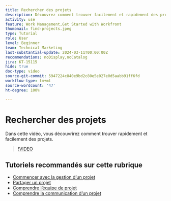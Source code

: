 ```yaml
---
title: Rechercher des projets
description: Découvrez comment trouver facilement et rapidement des projets.
activity: use
feature: Work Management,Get Started with Workfront
thumbnail: find-projects.jpeg
type: Tutorial
role: User
level: Beginner
team: Technical Marketing
last-substantial-update: 2024-03-11T00:00:00Z
recommendations: noDisplay,noCatalog
jira: KT-15115
hide: true
doc-type: video
source-git-commit: 5947224c840e9bd2c80e5e027e0d5aabb91ff6fd
workflow-type: tm+mt
source-wordcount: '47'
ht-degree: 100%

---
```


# Rechercher des projets

Dans cette vidéo, vous découvrirez comment trouver rapidement et facilement des projets.

>[!VIDEO](https://video.tv.adobe.com/v/3427788/?quality=12&learn=on)

## Tutoriels recommandés sur cette rubrique

* [Commencer avec la gestion d’un projet](/help/manage-work/projects/getting-started-manage-a-project.md)
* [Partager un projet](/help/manage-work/projects/share-a-project.md)
* [Comprendre l’équipe de projet](/help/manage-work/projects/understand-the-project-team.md)
* [Comprendre la communication d’un projet](/help/manage-work/projects/understand-project-communication.md)
